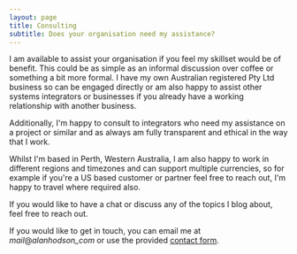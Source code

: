 ```yaml
---
layout: page
title: Consulting
subtitle: Does your organisation need my assistance?
---
```


I am available to assist your organisation if you feel my skillset would be of benefit. This could be as simple as an informal discussion over coffee or something a bit more formal. I have my own Australian registered Pty Ltd business so can be engaged directly or am also happy to assist other systems integrators or businesses if you already have a working relationship with another business. 

Additionally, I'm happy to consult to integrators who need my assistance on a project or similar and as always am fully transparent and ethical in the way that I work. 

Whilst I'm based in Perth, Western Australia, I am also happy to work in different regions and timezones and can support multiple currencies, so for example if you're a US based customer or partner feel free to reach out, I'm happy to travel where required also.

If you would like to have a chat or discuss any of the topics I blog about, feel free to reach out.

If you would like to get in touch, you can email me at _mail_@_alanhodson_com_ or use the provided [contact form](/contact).